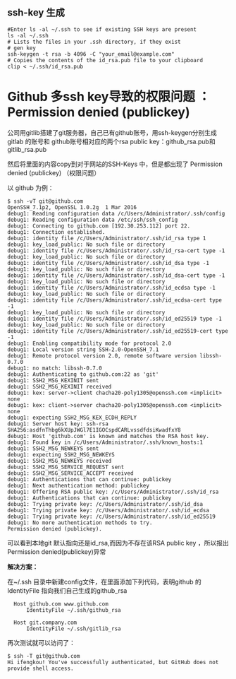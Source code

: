 
## ssh-key 生成

    #Enter ls -al ~/.ssh to see if existing SSH keys are present
    ls -al ~/.ssh
    # Lists the files in your .ssh directory, if they exist
    # gen key
    ssh-keygen -t rsa -b 4096 -C "your_email@example.com"
	# Copies the contents of the id_rsa.pub file to your clipboard 
	clip < ~/.ssh/id_rsa.pub

# Github 多ssh key导致的权限问题 ：Permission denied (publickey) #

公司用gitlib搭建了git服务器，自己已有github账号，用ssh-keygen分别生成gitlab 的账号和 github账号相对应的两个rsa public key：github_rsa.pub和gitlib_rsa.pub

然后将里面的内容copy到对于网站的SSH-Keys 中，但是都出现了 Permission denied (publickey) （权限问题）

以 github 为例：

    $ ssh -vT git@github.com
    OpenSSH_7.1p2, OpenSSL 1.0.2g  1 Mar 2016
    debug1: Reading configuration data /c/Users/Administrator/.ssh/config
    debug1: Reading configuration data /etc/ssh/ssh_config
    debug1: Connecting to github.com [192.30.253.112] port 22.
    debug1: Connection established.
    debug1: identity file /c/Users/Administrator/.ssh/id_rsa type 1
    debug1: key_load_public: No such file or directory
    debug1: identity file /c/Users/Administrator/.ssh/id_rsa-cert type -1
    debug1: key_load_public: No such file or directory
    debug1: identity file /c/Users/Administrator/.ssh/id_dsa type -1
    debug1: key_load_public: No such file or directory
    debug1: identity file /c/Users/Administrator/.ssh/id_dsa-cert type -1
    debug1: key_load_public: No such file or directory
    debug1: identity file /c/Users/Administrator/.ssh/id_ecdsa type -1
    debug1: key_load_public: No such file or directory
    debug1: identity file /c/Users/Administrator/.ssh/id_ecdsa-cert type -1
    debug1: key_load_public: No such file or directory
    debug1: identity file /c/Users/Administrator/.ssh/id_ed25519 type -1
    debug1: key_load_public: No such file or directory
    debug1: identity file /c/Users/Administrator/.ssh/id_ed25519-cert type -1
    debug1: Enabling compatibility mode for protocol 2.0
    debug1: Local version string SSH-2.0-OpenSSH_7.1
    debug1: Remote protocol version 2.0, remote software version libssh-0.7.0
    debug1: no match: libssh-0.7.0
    debug1: Authenticating to github.com:22 as 'git'
    debug1: SSH2_MSG_KEXINIT sent
    debug1: SSH2_MSG_KEXINIT received
    debug1: kex: server->client chacha20-poly1305@openssh.com <implicit> none
    debug1: kex: client->server chacha20-poly1305@openssh.com <implicit> none
    debug1: expecting SSH2_MSG_KEX_ECDH_REPLY
    debug1: Server host key: ssh-rsa SHA256:asdfnThbg6kXUpJWGl7E1IGOCspdCARLvssdfdsiKwadfxY8
    debug1: Host 'github.com' is known and matches the RSA host key.
    debug1: Found key in /c/Users/Administrator/.ssh/known_hosts:1
    debug1: SSH2_MSG_NEWKEYS sent
    debug1: expecting SSH2_MSG_NEWKEYS
    debug1: SSH2_MSG_NEWKEYS received
    debug1: SSH2_MSG_SERVICE_REQUEST sent
    debug1: SSH2_MSG_SERVICE_ACCEPT received
    debug1: Authentications that can continue: publickey
    debug1: Next authentication method: publickey
    debug1: Offering RSA public key: /c/Users/Administrator/.ssh/id_rsa
    debug1: Authentications that can continue: publickey
    debug1: Trying private key: /c/Users/Administrator/.ssh/id_dsa
    debug1: Trying private key: /c/Users/Administrator/.ssh/id_ecdsa
    debug1: Trying private key: /c/Users/Administrator/.ssh/id_ed25519
    debug1: No more authentication methods to try.
    Permission denied (publickey).

  可以看到本地git 默认指向还是id_rsa,而因为不存在该RSA public key ，所以报出Permission denied(publickey)异常

**解决方案：**

  在~/.ssh 目录中新建config文件，在里面添加下列代码，表明github 的IdentityFile 指向我们自己生成的github_rsa

      Host github.com www.github.com
          IdentityFile ~/.ssh/github_rsa

      Host git.company.com
          IdentityFile ~/.ssh/gitlib_rsa

  再次测试就可以访问了：

    $ ssh -T git@github.com
    Hi ifengkou! You've successfully authenticated, but GitHub does not provide shell access.

